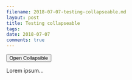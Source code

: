 ```yaml
---
filename: 2018-07-07-testing-collapseable.md
layout: post
title: Testing collapseable
tags: 
date: 2018-07-07
comments: true
---
```


<button class="collapsible">Open Collapsible</button>
<div class="content">
  <p>Lorem ipsum...</p>
</div>
